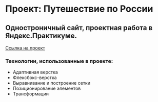 # Проект: Путешествие по России

## Одностроничный сайт, проектная работа в Яндекс.Практикуме.

[Ссылка на проект](https://www.yandex.ru) 

### Технологии, использованные в проекте:
* Адаптивная верстка
* Флексбокс-верстка
* Выравнивание и построение сетки
* Позиционирование элементов
* Трансформации